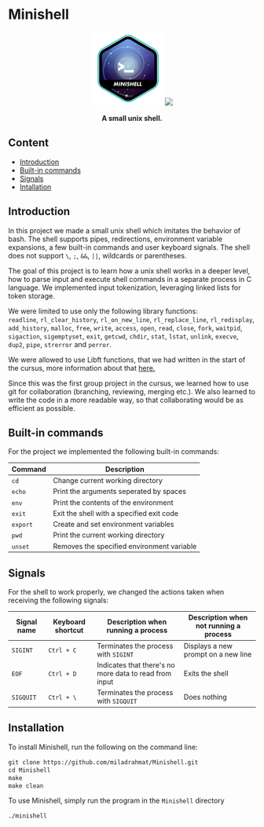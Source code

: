 # Minishell
<p align=center>
  <img src="https://github.com/miladrahmat/42-badges/blob/master/badges/minishelle.png"><img height="144" src="https://github.com/user-attachments/assets/5f720add-180f-40c3-b079-fdf89f200b6d"
</p>

<p align=center>
  <b>A small unix shell.</b>
</p>

## Content

- [Introduction](#introduction)
- [Built-in commands](#built-in-commands)
- [Signals](#signals)
- [Intallation](#installation)

## Introduction

In this project we made a small unix shell which imitates the behavior of bash. The shell supports pipes, redirections, environment variable expansions, a few built-in commands and user keyboard signals. The shell does not support `\`, `;`, `&&`, `||`, wildcards or parentheses.

The goal of this project is to learn how a unix shell works in a deeper level, how to parse input and execute shell commands in a separate process in C language. We implemented input tokenization, leveraging linked lists for token storage.

We were limited to use only the following library functions:\
`readline`, `rl_clear_history`, `rl_on_new_line`, `rl_replace_line`, `rl_redisplay`, `add_history`, `malloc`, `free`, `write`, `access`, `open`, `read`, `close`, `fork`, `waitpid`, `sigaction`, `sigemptyset`, `exit`, `getcwd`, `chdir`, `stat`, `lstat`, `unlink`, `execve`, `dup2`, `pipe`, `strerror` and `perror`.

We were allowed to use Libft functions, that we had written in the start of the cursus, more information about that [here.](https://github.com/miladrahmat/Libft)

Since this was the first group project in the cursus, we learned how to use git for collaboration (branching, reviewing, merging etc.). We also learned to write the code in a more readable way, so that collaborating would be as efficient as possible.

## Built-in commands

For the project we implemented the following built-in commands:

| Command   | Description                                |
|-----------|--------------------------------------------|
| `cd`      | Change current working directory           |
| `echo`    | Print the arguments seperated by spaces    |
| `env`     | Print the contents of the environment      |
| `exit`    | Exit the shell with a specified exit code  |
| `export`  | Create and set environment variables       |
| `pwd`     | Print the current working directory        |
| `unset`   | Removes the specified environment variable |

## Signals

For the shell to work properly, we changed the actions taken when receiving the following signals:

| Signal name | Keyboard shortcut | Description when running a process                     | Description when not running a process |
|-------------|-------------------|--------------------------------------------------------|----------------------------------------|
| `SIGINT`    | `Ctrl + C`        | Terminates the process with `SIGINT`                   | Displays a new prompt on a new line    |
| `EOF`       | `Ctrl + D`        | Indicates that there's no more data to read from input | Exits the shell                        |
| `SIGQUIT`   | `Ctrl + \`        | Terminates the process with `SIGQUIT`                  | Does nothing                           |

## Installation

To install Minishell, run the following on the command line:

```
git clone https://github.com/miladrahmat/Minishell.git
cd Minishell
make
make clean
```

To use Minishell, simply run the program in the `Minishell` directory

```
./minishell
```
